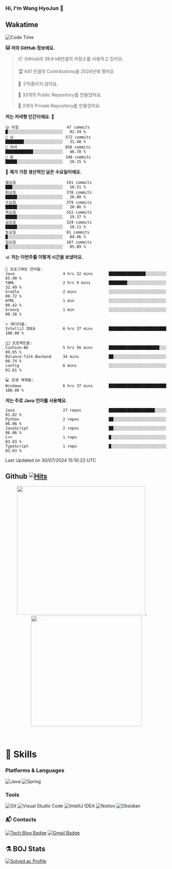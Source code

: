 ### Hi, I'm Wang HyoJun 👋

## Wakatime
<!--START_SECTION:waka-->
![Code Time](http://img.shields.io/badge/Code%20Time-234%20hrs%2020%20mins-blue)

**🐱 저의 GitHub 정보에요.** 

> 📦 GitHub의 39.8 kB만큼의 저장소를 사용하고 있어요. 
 > 
> 🏆 641 만큼의 Contributions을 2024년에 했어요
 > 
> 🚫 구직중이지 않아요.
 > 
> 📜 33개의 Public Repository를 만들었어요. 
 > 
> 🔑 3개의 Private Repository를 만들었어요. 
 > 
**저는 저녁형 인간이에요. 🦉** 

```text
🌞 아침                     47 commits          █░░░░░░░░░░░░░░░░░░░░░░░░   02.59 % 
🌆 낮　                     572 commits         ████████░░░░░░░░░░░░░░░░░   31.48 % 
🌃 저녁                     850 commits         ████████████░░░░░░░░░░░░░   46.78 % 
🌙 밤　                     348 commits         █████░░░░░░░░░░░░░░░░░░░░   19.15 % 
```
📅 **제가 가장 생산적인 날은 수요일이에요.** 

```text
월요일                      191 commits         ███░░░░░░░░░░░░░░░░░░░░░░   10.51 % 
화요일                      378 commits         █████░░░░░░░░░░░░░░░░░░░░   20.80 % 
수요일                      379 commits         █████░░░░░░░░░░░░░░░░░░░░   20.86 % 
목요일                      352 commits         █████░░░░░░░░░░░░░░░░░░░░   19.37 % 
금요일                      329 commits         █████░░░░░░░░░░░░░░░░░░░░   18.11 % 
토요일                      81 commits          █░░░░░░░░░░░░░░░░░░░░░░░░   04.46 % 
일요일                      107 commits         █░░░░░░░░░░░░░░░░░░░░░░░░   05.89 % 
```


📊 **저는 이번주를 이렇게 시간을 보냈어요.** 

```text
💬 프로그래밍 언어들: 
Java                     4 hrs 22 mins       ████████████████░░░░░░░░░   65.90 % 
YAML                     2 hrs 9 mins        ████████░░░░░░░░░░░░░░░░░   32.49 % 
Gradle                   2 mins              ░░░░░░░░░░░░░░░░░░░░░░░░░   00.72 % 
HTML                     1 min               ░░░░░░░░░░░░░░░░░░░░░░░░░   00.42 % 
Groovy                   1 min               ░░░░░░░░░░░░░░░░░░░░░░░░░   00.38 % 

🔥 에디터들: 
IntelliJ IDEA            6 hrs 37 mins       █████████████████████████   100.00 % 

🐱‍💻 프로젝트들: 
Cushion-BE               5 hrs 56 mins       ██████████████████████░░░   89.65 % 
Balance-Talk-Backend     34 mins             ██░░░░░░░░░░░░░░░░░░░░░░░   08.74 % 
config                   6 mins              ░░░░░░░░░░░░░░░░░░░░░░░░░   01.61 % 

💻 운영 체제들: 
Windows                  6 hrs 37 mins       █████████████████████████   100.00 % 
```

**저는 주로 Java 언어를 사용해요.** 

```text
Java                     27 repos            ████████████████████░░░░░   81.82 % 
Python                   2 repos             ██░░░░░░░░░░░░░░░░░░░░░░░   06.06 % 
JavaScript               2 repos             ██░░░░░░░░░░░░░░░░░░░░░░░   06.06 % 
C++                      1 repo              █░░░░░░░░░░░░░░░░░░░░░░░░   03.03 % 
TypeScript               1 repo              █░░░░░░░░░░░░░░░░░░░░░░░░   03.03 % 
```




 Last Updated on 30/07/2024 15:10:22 UTC
<!--END_SECTION:waka-->

## Github [![Hits](https://hits.seeyoufarm.com/api/count/incr/badge.svg?url=https%3A%2F%2Fgithub.com%2Fgywns0417%2Fhit-counter&count_bg=%239AEB68&title_bg=%23B1D1F7&icon=&icon_color=%23E7E7E7&title=hits&edge_flat=false)](https://hits.seeyoufarm.com)

<p align="center">
  <a href="https://github.com/gywns0417">
    <img src="https://github-readme-stats.vercel.app/api?username=gywns0417&show_icons=true&theme=catppuccin_latte" width="400" style="max-width:100%;" />
  </a>
  &nbsp;
  &nbsp;
  &nbsp;
  &nbsp;
  <a href="https://github.com/gywns0417">
    <img src="https://github-readme-stats.vercel.app/api/top-langs/?username=gywns0417&layout=compact&show_icons=true&show_owner=true&theme=nord" width="345" style="max-width:100%;"/>
  </a>
</p>

<br>

# 💪 Skills
### Platforms & Languages
![Java](https://img.shields.io/badge/Java-007396.svg?&style=for-the-badge&logo=Java&logoColor=white)
![Spring](https://img.shields.io/badge/Spring-6DB33F.svg?&style=for-the-badge&logo=Spring&logoColor=white)

### Tools
![Git](https://img.shields.io/badge/Git-F05032.svg?&style=for-the-badge&logo=Git&logoColor=white)
![Visual Studio Code](https://img.shields.io/badge/Visual%20Studio%20Code-007ACC.svg?&style=for-the-badge&logo=Visual%20Studio%20Code&logoColor=white)
![IntelliJ IDEA](https://img.shields.io/badge/IntelliJ%20IDEA-000000.svg?&style=for-the-badge&logo=IntelliJ%20IDEA&logoColor=white)
![Notion](https://img.shields.io/badge/Notion-000000.svg?&style=for-the-badge&logo=Notion&logoColor=white)
![Obsidian](https://img.shields.io/badge/Obsidian-7C3AED.svg?&style=for-the-badge&logo=Obsidian&logoColor=white)


### :mailbox_with_mail: Contacts
[![Tech Blog Badge](http://img.shields.io/badge/-Tech%20blog-black?style=flat-square&logo=github&link=https://king-dev.tistory.com/)](https://king.tistory.com/)
[![Gmail Badge](https://img.shields.io/badge/Gmail-d14836?style=flat-square&logo=Gmail&logoColor=white&link=mailto:gywns0417@gmail.com)](mailto:gywns0417@gmail.com)

## ⚗️ BOJ Stats

[![Solved.ac Profile](http://mazassumnida.wtf/api/v2/generate_badge?boj=gywns0417)](https://solved.ac/gywns0417/)

